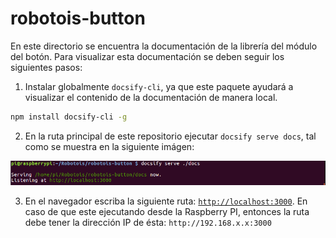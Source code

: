 # robotois-button

En este directorio se encuentra la documentación de la librería del módulo del botón. Para visualizar esta documentación se deben seguir los siguientes pasos:

1. Instalar globalmente `docsify-cli`, ya que este paquete ayudará a visualizar el contenido de la documentación de manera local.
```bash
npm install docsify-cli -g
```
2. En la ruta principal de este repositorio ejecutar `docsify serve docs`, tal como se muestra en la siguiente imágen:

![docsify serve docs](docsify.png)

3. En el navegador escriba la siguiente ruta: [`http://localhost:3000`](http://localhost:3000). En caso de que este ejecutando desde la Raspberry PI, entonces la ruta debe tener la dirección IP de ésta: `http://192.168.x.x:3000`
